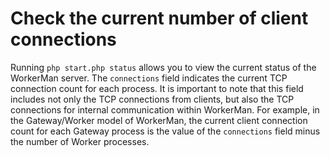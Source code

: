 # Check the current number of client connections
Running ```php start.php status``` allows you to view the current status of the WorkerMan server. The ```connections``` field indicates the current TCP connection count for each process. It is important to note that this field includes not only the TCP connections from clients, but also the TCP connections for internal communication within WorkerMan. For example, in the Gateway/Worker model of WorkerMan, the current client connection count for each Gateway process is the value of the ```connections``` field minus the number of Worker processes.
